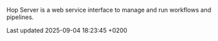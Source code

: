 <div id="header">

</div>

<div id="content">

<div class="paragraph">

Hop Server is a web service interface to manage and run workflows and pipelines.

</div>

</div>

<div id="footer">

<div id="footer-text">

Last updated 2025-09-04 18:23:45 +0200

</div>

</div>
